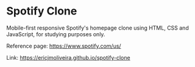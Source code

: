 # Spotify Clone

Mobile-first responsive Spotify's homepage clone using HTML, CSS and JavaScript, for studying purposes only.

Reference page: https://www.spotify.com/us/

Link: https://ericjmoliveira.github.io/spotify-clone
